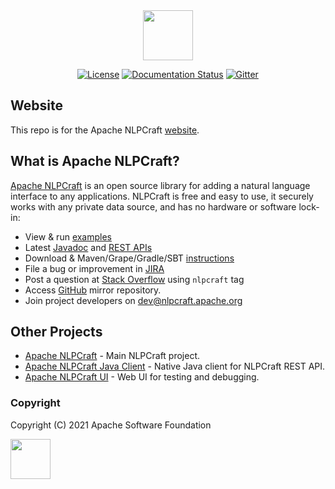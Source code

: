 <!--
 Licensed to the Apache Software Foundation (ASF) under one or more
 contributor license agreements.  See the NOTICE file distributed with
 this work for additional information regarding copyright ownership.
 The ASF licenses this file to You under the Apache License, Version 2.0
 (the "License"); you may not use this file except in compliance with
 the License.  You may obtain a copy of the License at

      http://www.apache.org/licenses/LICENSE-2.0

 Unless required by applicable law or agreed to in writing, software
 distributed under the License is distributed on an "AS IS" BASIS,
 WITHOUT WARRANTIES OR CONDITIONS OF ANY KIND, either express or implied.
 See the License for the specific language governing permissions and
 limitations under the License.
-->
<div align="center">
<img src="https://nlpcraft.apache.org/images/nlpcraft_logo_black.gif" height="80px">
<br>

[![License](https://img.shields.io/badge/license-Apache%202-blue.svg)](https://raw.githubusercontent.com/apache/opennlp/master/LICENSE)
[![Documentation Status](https://img.shields.io/:docs-latest-green.svg)](https://nlpcraft.apache.org/docs.html)
[![Gitter](https://badges.gitter.im/apache-nlpcraft/community.svg)](https://gitter.im/apache-nlpcraft/community)
</div>

## Website
This repo is for the Apache NLPCraft [website](https://nlpcraft.apache.org/).

## What is Apache NLPCraft?
[Apache NLPCraft](https://nlpcraft.apache.org/) is an open source library for adding a natural language interface to any applications. 
NLPCraft is free and easy to use, it securely works with any private data source, and has no hardware or software 
lock-in:

 * View & run [examples](https://github.com/apache/incubator-nlpcraft/tree/master/nlpcraft-examples)
 * Latest [Javadoc](https://github.com/apache/incubator-nlpcraft/apis/latest/index.html) and [REST APIs](https://nlpcraft.apache.org/using-rest.html)
 * Download & Maven/Grape/Gradle/SBT [instructions](https://nlpcraft.apache.org/download.html)
 * File a bug or improvement in [JIRA](https://issues.apache.org/jira/projects/NLPCRAFT)
 * Post a question at [Stack Overflow](https://stackoverflow.com/questions/ask) using <code>nlpcraft</code> tag
 * Access [GitHub](https://github.com/apache/incubator-nlpcraft) mirror repository.
 * Join project developers on [dev@nlpcraft.apache.org](mailto:dev@nlpcraft.apache.org)
  
## Other Projects
- [Apache NLPCraft](https://github.com/apache/incubator-nlpcraft) - Main NLPCraft project.
- [Apache NLPCraft Java Client](https://github.com/apache/incubator-nlpcraft-java-client) - Native Java client for NLPCraft REST API.
- [Apache NLPCraft UI](https://github.com/apache/incubator-nlpcraft-ui) - Web UI for testing and debugging. 

### Copyright
Copyright (C) 2021 Apache Software Foundation

<img src="https://www.apache.org/img/ASF20thAnniversary.jpg" height="64px">


